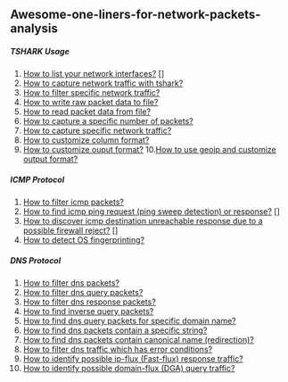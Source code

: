 ## Awesome-one-liners-for-network-packets-analysis

##### TSHARK Usage
1. [How to list your network interfaces?](tshark/how_to_list_your_network_interfaces.md) []
2. [How to capture network traffic with tshark?](tshark/how_to_capture_network_traffic_with_tshark.md)
3. [How to filter specific network traffic?](tshark/how_to_filter_specific_network_traffic.md)
4. [How to write raw packet data to file?](tshark/how_to_write_raw_packet_data_to_file.md)
5. [How to read packet data from file?](tshark/how_to_read_packet_data_from_file.md)
6. [How to capture a specific number of packets?](tshark/how_to_capture_a_specific_number_of_packets.md)
7. [How to capture specific network traffic?](tshark/how_to_capture_specific_network_traffic.md)
8. [How to customize column format?](tshark/how_to_customize_column_format.md)
9. [How to customize ouput format?](tshark/how_to_customize_ouput_format.md)
10.[How to use geoip and customize output format?](tshark/How_to_use_geoip_and_customize_output_format?)

##### ICMP Protocol
1. [How to filter icmp packets?](icmp/how_to_filter_icmp_packets.md)
2. [How to find icmp ping request (ping sweep detection) or response?](icmp/how_to_find_icmp_ping_request_or_response.md) []
3. [How to discover icmp destination unreachable response due to a possible firewall reject?](icmp/how_to_discover_icmp_destination_unreachable_response_due_to_a_possible_firewall_reject.md) []
4. [How to detect OS fingerprinting?](icmp/how_to_detect_OS_fingerprinting.md)

##### DNS Protocol
1. [How to filter dns packets?](dns/how_to_filter_dns_packets.md)
2. [How to filter dns query packets?](dns/how_to_filter_dns_query_packets.md)
3. [How to filter dns response packets?](dns/how_to_filter_dns_response_packets.md)
4. [How to find inverse query packets?](dns/how_to_find_inverse_query_packets.md)
5. [How to find dns query packets for specific domain name?](dns/how_to_find_dns_query_packets_for_specific_domain_name.md)
6. [How to find dns packets contain a specific string?](dns/how_to_find_dns_packets_contain_a_specific_string.md)
7. [How to find dns packets contain canonical name (redirection)?](dns/how_to_find_dns_packets_contain_canonical_name.md)
8. [How to filter dns traffic which has error conditions?](dns/how_to_filter_dns_traffic_which_has_error_conditions.md)
9. [How to identify possible ip-flux (Fast-flux) response traffic?](dns/how_to_identify_possible_ip_flux_dns_traffic.md)
10. [How to identify possible domain-flux (DGA) query traffic?](dns/how_to_identify_possible_domain_flux_dns_traffic.md)

